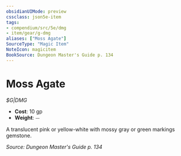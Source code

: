 ```yaml
---
obsidianUIMode: preview
cssclass: json5e-item
tags:
- compendium/src/5e/dmg
- item/gear/g-dmg
aliases: ["Moss Agate"]
SourceType: "Magic Item"
NoteIcon: magicitem
BookSource: Dungeon Master's Guide p. 134
---
```

# Moss Agate
*$G|DMG*  

- **Cost**: 10 gp
- **Weight**: ⏤

A translucent pink or yellow-white with mossy gray or green markings gemstone.

*Source: Dungeon Master's Guide p. 134*